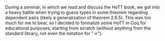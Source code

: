 During a seminar, in which we read and discuss the HoTT book, we got into a heavy battle when trying to guess types in some theorem regarding dependent pairs (likely a generalization of theorem 2.6.5). This was too much for me to bear, so I decided to formalize some HoTT in Coq for educational purposes, starting from scratch (without anything from the standard library, not even the notation for "->").
